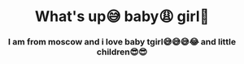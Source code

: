 <div id='header' align="center">
  <h1>What's up😅 baby😩 girl🙎</h1>
  <h3> I am from moscow and i love baby tgirl😅😅😅😂 and little children😎😎 </h3>
